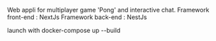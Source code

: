 Web appli for multiplayer game 'Pong' and interactive chat.
Framework front-end : NextJs
Framework back-end : NestJs

launch with docker-compose up --build
